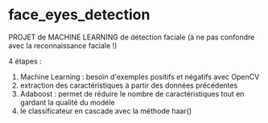 # face_eyes_detection

PROJET de MACHINE LEARNING de détection faciale (à ne pas confondre avec la reconnaissance faciale !)

4 étapes : 

1. Machine Learning : besoin d'exemples positifs et négatifs avec OpenCV
2. extraction des caractéristiques à partir des données précédentes
3. Adaboost : permet de réduire le nombre de caractéristiques tout en gardant la qualité du modéle
4. le classificateur en cascade avec la méthode haar()

